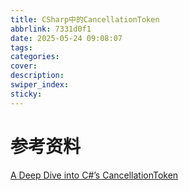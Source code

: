 ```yaml
---
title: CSharp中的CancellationToken
abbrlink: 7331d0f1
date: 2025-05-24 09:08:07
tags:
categories:
cover:
description:
swiper_index:
sticky:
---
```


# 参考资料
[A Deep Dive into C#’s CancellationToken](https://medium.com/@mitesh_shah/a-deep-dive-into-c-s-cancellationtoken-44bc7664555f)
